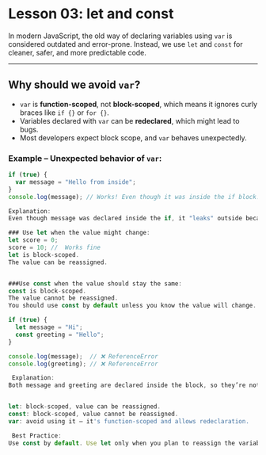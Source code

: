 # Lesson 03: let and const

In modern JavaScript, the old way of declaring variables using `var` is considered outdated and error-prone. Instead, we use `let` and `const` for cleaner, safer, and more predictable code.

---

##  Why should we avoid `var`?

- `var` is **function-scoped**, not **block-scoped**, which means it ignores curly braces like `if {}` or `for {}`.
- Variables declared with `var` can be **redeclared**, which might lead to bugs.
- Most developers expect block scope, and `var` behaves unexpectedly.

### Example – Unexpected behavior of `var`:

```js
if (true) {
  var message = "Hello from inside";
}
console.log(message); // Works! Even though it was inside the if block!

Explanation:
Even though message was declared inside the if, it "leaks" outside because var is scoped to the whole function or global scope.

### Use let when the value might change:
let score = 0;
score = 10; //  Works fine
let is block-scoped.  
The value can be reassigned.


###Use const when the value should stay the same:
const is block-scoped.  
The value cannot be reassigned.  
You should use const by default unless you know the value will change.  

if (true) {
  let message = "Hi";
  const greeting = "Hello";
}

console.log(message);  // ❌ ReferenceError
console.log(greeting); // ❌ ReferenceError

 Explanation:
Both message and greeting are declared inside the block, so they’re not accessible outside of it.


let: block-scoped, value can be reassigned.  
const: block-scoped, value cannot be reassigned.  
var: avoid using it – it's function-scoped and allows redeclaration.  

 Best Practice:
Use const by default. Use let only when you plan to reassign the variable later. Avoid var completely in modern JavaScript.

